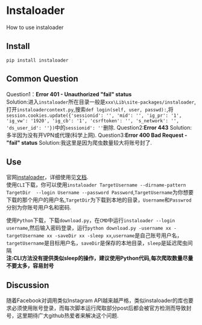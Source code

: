 # Instaloader
How to use instaloader
## Install
`pip install instaloader`
## Common Question
Question1：**Error 401 - Unauthorized "fail" status**  
Solution:进入`instaloader`所在目录一般是`xxx\Lib\site-packages/instaloader`,打开`instaloadercontext.py`,搜索`def login(self, user, passwd):`,将`session.cookies.update({'sessionid': '', 'mid': '', 'ig_pr': '1',
                                'ig_vw': '1920', 'ig_cb': '1', 'csrftoken': '',
                                's_network': '', 'ds_user_id': ''})`中的`sessionid': ''`删除.
Question2:**Error 443**
Solution:多半因为没有开VPN或代理(科学上网).
Question3:**Error 400 Bad Request - "fail" status**
Solution:我这里是因为爬虫数量较大将账号封了.
## Use
官网<a href="https://github.com/instaloader/instaloader?tab=readme-ov-file" target="_">instaloader</a>，详细使用见<a href="https://instaloader.github.io/" target="_">文档</a>.  
使用`CLI`下载，你可以使用`instaloader TargetUsername --dirname-pattern TargetDir  --login Username --password Password`,`TargetUsername`为你想要下载的那个用户的用户名,`TargetDir`为下载到本地的目录，`Username`和`Passwrod`分别为你账号用户名和密码.  

使用`Python`下载，下载`download.py`，在`CMD`中运行`instaloader --login username`,然后输入密码登录，运行`python download.py -username xx -targetUsername xx -saveDir xx -sleep xx`,`username`是自己账号用户名，`targetUsername`是目标用户名，`saveDir`是保存的本地目录，`sleep`是延迟爬虫间隔  
**注:CLI方法没有提供类似sleep的操作，建议使用Python代码,每次爬取数量尽量不要太多，容易封号**
## Discussion
随着Facebook对调用类似Instagram API越来越严格，类似instaloader的库也要求必须使用账号登录，而每次脚本运行爬取部分post后都会被官方检测而导致封号，这里期待广大github热爱者来解决这个问题.


